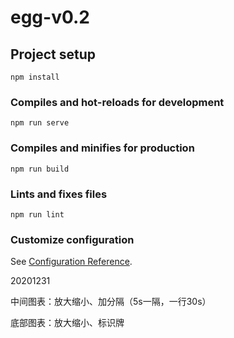 # egg-v0.2

## Project setup
```
npm install
```

### Compiles and hot-reloads for development
```
npm run serve
```

### Compiles and minifies for production
```
npm run build
```

### Lints and fixes files
```
npm run lint
```

### Customize configuration
See [Configuration Reference](https://cli.vuejs.org/config/).


20201231

中间图表：放大缩小、加分隔（5s一隔，一行30s）

底部图表：放大缩小、标识牌


